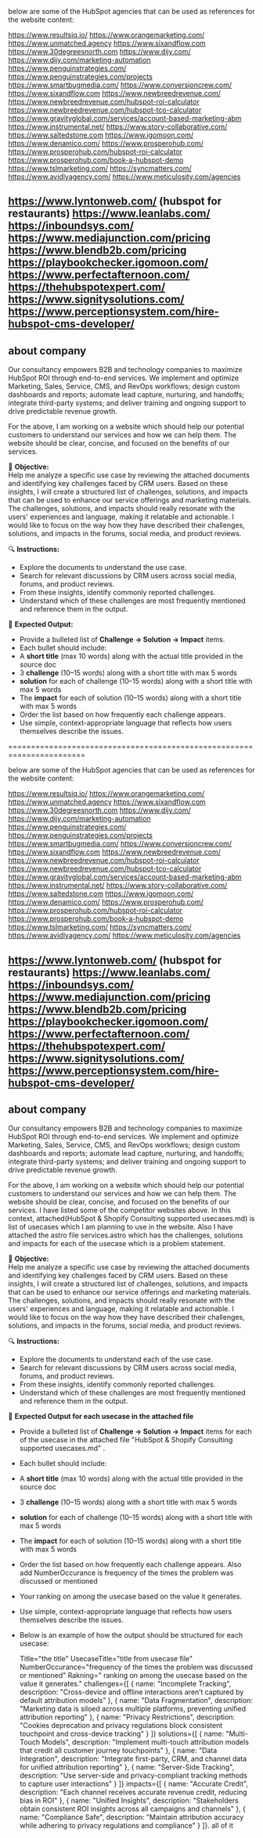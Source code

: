 
below are some of the HubSpot agencies that can be used as references for the website content:


https://www.resultsiq.io/
https://www.orangemarketing.com/
https://www.unmatched.agency
https://www.sixandflow.com
https://www.30degreesnorth.com
https://www.dijy.com/
    https://www.dijy.com/marketing-automation
https://www.penguinstrategies.com/
    https://www.penguinstrategies.com/projects
https://www.smartbugmedia.com/
https://www.conversioncrew.com/
https://www.sixandflow.com
https://www.newbreedrevenue.com/
    https://www.newbreedrevenue.com/hubspot-roi-calculator
    https://www.newbreedrevenue.com/hubspot-tco-calculator
https://www.gravityglobal.com/services/account-based-marketing-abm
https://www.instrumental.net/
https://www.story-collaborative.com/
https://www.saltedstone.com
https://www.igomoon.com/
https://www.denamico.com/
https://www.prosperohub.com/
    https://www.prosperohub.com/hubspot-roi-calculator
    https://www.prosperohub.com/book-a-hubspot-demo
https://www.tslmarketing.com/
https://syncmatters.com/
https://www.avidlyagency.com/
https://www.meticulosity.com/agencies






https://www.lyntonweb.com/ (hubspot for restaurants)
https://www.leanlabs.com/
https://inboundsys.com/
https://www.mediajunction.com/pricing
https://www.blendb2b.com/pricing
https://playbookchecker.igomoon.com/
https://www.perfectafternoon.com/
https://thehubspotexpert.com/
https://www.signitysolutions.com/
https://www.perceptionsystem.com/hire-hubspot-cms-developer/
---
## about company
Our consultancy empowers B2B and technology companies to maximize HubSpot ROI through end-to-end services. We implement and optimize Marketing, Sales, Service, CMS, and RevOps workflows; design custom dashboards and reports; automate lead capture, nurturing, and handoffs; integrate third-party systems; and deliver training and ongoing support to drive predictable revenue growth.


For the above, I am working on a website which should help our potential customers to understand our services and how we can help them. The website should be clear, concise, and focused on the benefits of our services. 

🧩 **Objective:**  
Help me analyze a specific use case by reviewing the attached documents and identifying key challenges faced by CRM users. Based on these insights, I will create a structured list of challenges, solutions, and impacts that can be used to enhance our service offerings and marketing materials. The challenges, solutions, and impacts should really resonate with the users' experiences and language, making it relatable and actionable. I would like to focus on the way how they have described their challenges, solutions, and impacts in the forums, social media, and product reviews.

🔍 **Instructions:**  
- Explore the documents to understand the use case.
- Search for relevant discussions by CRM users across social media, forums, and product reviews.
- From these insights, identify commonly reported challenges.
- Understand which of these challenges are most frequently mentioned and reference them in the output.

📝 **Expected Output:**  
- Provide a bulleted list of **Challenge → Solution → Impact** items.
- Each bullet should include:
- A **short title** (max 10 words) along with the actual title provided in the source doc
- 3 **challenge** (10–15 words) along with a short title with max 5 words
- **solution** for each of challenge (10–15 words) along with a short title with max 5 words
- The **impact** for each of solution (10–15 words) along with a short title with max 5 words
- Order the list based on how frequently each challenge appears.
- Use simple, context-appropriate language that reflects how users themselves describe the issues.


=======================================================================


below are some of the HubSpot agencies that can be used as references for the website content:

https://www.resultsiq.io/
https://www.orangemarketing.com/
https://www.unmatched.agency
https://www.sixandflow.com
https://www.30degreesnorth.com
https://www.dijy.com/
    https://www.dijy.com/marketing-automation
https://www.penguinstrategies.com/
    https://www.penguinstrategies.com/projects
https://www.smartbugmedia.com/
https://www.conversioncrew.com/
https://www.sixandflow.com
https://www.newbreedrevenue.com/
    https://www.newbreedrevenue.com/hubspot-roi-calculator
    https://www.newbreedrevenue.com/hubspot-tco-calculator
https://www.gravityglobal.com/services/account-based-marketing-abm
https://www.instrumental.net/
https://www.story-collaborative.com/
https://www.saltedstone.com
https://www.igomoon.com/
https://www.denamico.com/
https://www.prosperohub.com/
    https://www.prosperohub.com/hubspot-roi-calculator
    https://www.prosperohub.com/book-a-hubspot-demo
https://www.tslmarketing.com/
https://syncmatters.com/
https://www.avidlyagency.com/
https://www.meticulosity.com/agencies


https://www.lyntonweb.com/ (hubspot for restaurants)
https://www.leanlabs.com/
https://inboundsys.com/
https://www.mediajunction.com/pricing
https://www.blendb2b.com/pricing
https://playbookchecker.igomoon.com/
https://www.perfectafternoon.com/
https://thehubspotexpert.com/
https://www.signitysolutions.com/
https://www.perceptionsystem.com/hire-hubspot-cms-developer/
---
## about company
Our consultancy empowers B2B and technology companies to maximize HubSpot ROI through end-to-end services. We implement and optimize Marketing, Sales, Service, CMS, and RevOps workflows; design custom dashboards and reports; automate lead capture, nurturing, and handoffs; integrate third-party systems; and deliver training and ongoing support to drive predictable revenue growth.




For the above, I am working on a website which should help our potential customers to understand our services and how we can help them. The website should be clear, concise, and focused on the benefits of our services. I have listed some of the competitor websites above. In this context, attached(HubSpot & Shopify Consulting supported usecases.md) is list of usecases which I am planning to use in the website. Also I have attached the astro file services.astro which has the challenges, solutions and impacts for each of the usecase which is a problem statement. 




🧩 **Objective:**  
Help me analyze a specific use case by reviewing the attached documents and identifying key challenges faced by CRM users. Based on these insights, I will create a structured list of challenges, solutions, and impacts that can be used to enhance our service offerings and marketing materials. The challenges, solutions, and impacts should really resonate with the users' experiences and language, making it relatable and actionable. I would like to focus on the way how they have described their challenges, solutions, and impacts in the forums, social media, and product reviews.



🔍 **Instructions:**  
- Explore the documents to understand each of the use case.
- Search for relevant discussions by CRM users across social media, forums, and product reviews.
- From these insights, identify commonly reported challenges.
- Understand which of these challenges are most frequently mentioned and reference them in the output.



📝 **Expected Output for each usecase in the attached file**  
- Provide a bulleted list of **Challenge → Solution → Impact** items for each of the usecase in the attached file "HubSpot & Shopify Consulting supported usecases.md" .
- Each bullet should include:
- A **short title** (max 10 words) along with the actual title provided in the source doc
- 3 **challenge** (10–15 words) along with a short title with max 5 words
- **solution** for each of challenge (10–15 words) along with a short title with max 5 words
- The **impact** for each of solution (10–15 words) along with a short title with max 5 words
- Order the list based on how frequently each challenge appears.      Also add NumberOccurance is frequency of the times the problem was discussed or mentioned
- Your ranking on among the usecase based on the value it generates.
- Use simple, context-appropriate language that reflects how users themselves describe the issues.
- Below is an example of how the output should be structured for each usecase:

     Title="the title"
     UsecaseTitle="title from usecase file"
     NumberOccurance="frequency of the times the problem was discussed or mentioned"
     Rakning=" ranking on among the usecase based on the value it generates."
      challenges={[
  { name: "Incomplete Tracking", description: "Cross-device and offline interactions aren’t captured by default attribution models" },
  { name: "Data Fragmentation", description: "Marketing data is siloed across multiple platforms, preventing unified attribution reporting" },
  { name: "Privacy Restrictions", description: "Cookies deprecation and privacy regulations block consistent touchpoint and cross-device tracking" }
]}
solutions={[
  { name: "Multi-Touch Models", description: "Implement multi-touch attribution models that credit all customer journey touchpoints" },
  { name: "Data Integration", description: "Integrate first-party, CRM, and channel data for unified attribution reporting" },
  { name: "Server-Side Tracking", description: "Use server-side and privacy-compliant tracking methods to capture user interactions" }
]}
impacts={[
  { name: "Accurate Credit", description: "Each channel receives accurate revenue credit, reducing bias in ROI" },
  { name: "Unified Insights", description: "Stakeholders obtain consistent ROI insights across all campaigns and channels" },
  { name: "Compliance Safe", description: "Maintain attribution accuracy while adhering to privacy regulations and compliance" }
]}. all of it